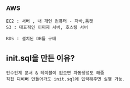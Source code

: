 ### AWS
    EC2 : 서버 , 내 개인 컴퓨터 - 자바,톰캣
    S3 : 대표적인 이미지 서버, 호스팅 서버

    RDS : 설치된 DB를 구매


## init.sql을 만든 이유?
    인수인계 문서 & 테이블이 없으면 자동생성도 해줌
    직접 디비버 안들어가도 init.sql에 입력해주면 실행 가능.
    